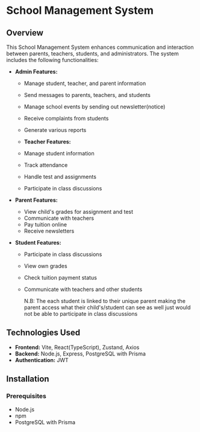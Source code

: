 # School Management System

## Overview

This School Management System enhances communication and interaction between parents, teachers, students, and administrators. The system includes the following functionalities:

- **Admin Features:**
  - Manage student, teacher, and parent information
  - Send messages to parents, teachers, and students
  - Manage school events by sending out newsletter(notice)
  - Receive complaints from students
  - Generate various reports

  - **Teacher Features:**
  - Manage student information
  - Track attendance
  - Handle test and assignments
  - Participate in class discussions
    
- **Parent Features:**
  - View child's grades for assignment and test
  - Communicate with teachers
  - Pay tuition online
  - Receive newsletters

- **Student Features:**
  - Participate in class discussions
  - View own grades
  - Check tuition payment status
  - Communicate with teachers and other students
 
    N.B: The each student is linked to their unique parent making the parent access what their child's/student can see as well just would not be able to participate in class discussions
    
## Technologies Used

- **Frontend:** Vite, React(TypeScript), Zustand, Axios
- **Backend:** Node.js, Express, PostgreSQL with Prisma
- **Authentication:** JWT

## Installation

### Prerequisites

- Node.js
- npm
- PostgreSQL with Prisma


